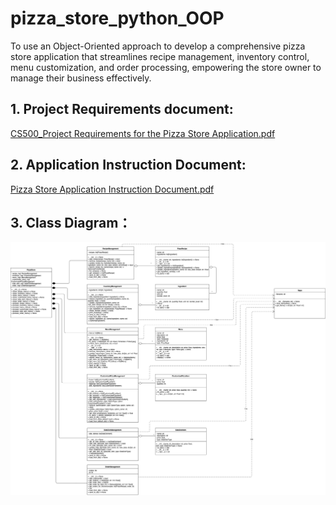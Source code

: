 # pizza_store_python_OOP

To use an Object-Oriented approach to develop a comprehensive pizza store application that streamlines recipe management, inventory control, menu customization, and order processing, empowering the store owner to manage their business effectively.

## 1. Project Requirements document: 
[CS500_Project Requirements for the Pizza Store Application.pdf](https://github.com/LuckyMona/pizza_store_python_OOP/blob/main/CS500_Project%20Requirements%20for%20the%20Pizza%20Store%20Application.pdf)

## 2. Application Instruction Document:
[Pizza Store Application Instruction Document.pdf](https://github.com/LuckyMona/pizza_store_python_OOP/blob/main/Pizza%20Store%20Application%20Instruction%20Document.pdf)

## 3. Class Diagram：
![Pizza Store Application Class Diagram](https://github.com/LuckyMona/pizza_store_python_OOP/blob/main/class_diagram.png)
